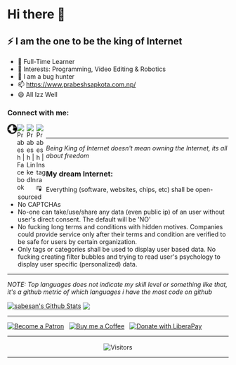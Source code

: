 # Hi there 👋

## ⚡ I am the one to be the king of Internet


- 🌱 Full-Time Learner
- 👯 Interests: Programming, Video Editing & Robotics
- 🔭 I am a bug hunter
- 📫 https://www.prabeshsapkota.com.np/
- 😄 All Izz Well
  
### Connect with me:

[<img align="left" alt="Prabesh" width="22px" src="https://raw.githubusercontent.com/iconic/open-iconic/master/svg/globe.svg" />][website]
[<img align="left" alt="Prabesh | Facebook" width="22px" src="https://cdn.jsdelivr.net/npm/simple-icons@3.4.0/icons/facebook.svg" />][facebook]
[<img align="left" alt="Prabesh | LinkedIn" width="22px" src="https://cdn.jsdelivr.net/npm/simple-icons@v3/icons/linkedin.svg" />][linkedin]
[<img align="left" alt="Prabesh | Instagram" width="22px" src="https://cdn.jsdelivr.net/npm/simple-icons@v3/icons/instagram.svg" />][instagram]

<br />

---

_Being King of Internet doesn't mean owning the Internet, its all about freedom_

### My dream Internet:
- Everything (software, websites, chips, etc) shall be open-sourced
- No CAPTCHAs
- No-one can take/use/share any data (even public ip) of an user without user's direct consent. The default will be 'NO'
- No fucking long terms and conditions with hidden motives. Companies could provide service only after their terms and condition are verified to be safe for users by certain organization.
- Only tags or categories shall be used to display user based data. No fucking creating filter bubbles and trying to read user's psychology to display user specific (personalized) data.

---

_NOTE: Top languages does not indicate my skill level or something like that, it's a github metric of which languages i have the most code on github_

<a href="https://github-readme-stats.sabesansathananthan.vercel.app/api?username=Prabesh01&show_icons=true&hide_border=true&count_private=false&include_all_commits=true&theme=radical">
<img align="center" alt="sabesan's Github Stats" src="https://github-readme-stats.sabesansathananthan.vercel.app/api?username=Prabesh01&show_icons=true&hide_border=true&count_private=false&include_all_commits=true&theme=radical" /></a>
<a href="https://github-readme-stats.sabesansathananthan.vercel.app/api/top-langs/?username=Prabesh01&layout=compact&theme=radical">
  <img align="center" src="https://github-readme-stats.sabesansathananthan.vercel.app/api/top-langs/?username=Prabesh01&layout=compact&theme=radical" />
</a>

---


[<img alt="Become a Patron" width=200 src="https://c5.patreon.com/external/logo/become_a_patron_button.png">](https://www.patreon.com/prabesh) &nbsp; [<img alt="Buy me a Coffee" width=200 src="https://cdn.buymeacoffee.com/buttons/default-yellow.png">](https://www.buymeacoffee.com/prabeshsapkota) &nbsp; [<img alt="Donate with LiberaPay" width=200 height=46 src="https://www.upload.ee/image/12358022/LiberaPay.png">](https://liberapay.com/Prabesh/)


---

<p align=center>                           
  <img align=center  src="https://visitor-badge.laobi.icu/badge?page_id=Prabesh01.Prabesh01" alt="Visitors">                     
</p>

---


[website]: http://prabeshsapkota.info.np/
[facebook]: https://www.facebook.com/ping.prabesh
[instagram]: https://www.instagram.com/pingprabesh
[linkedin]: https://www.linkedin.com/in/pingprabesh


